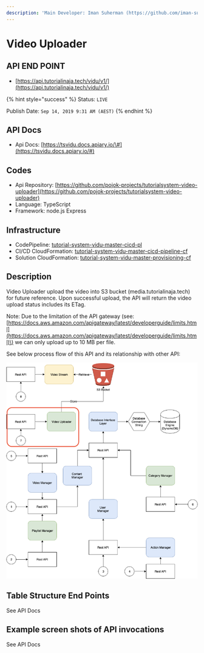 ```yaml
---
description: 'Main Developer: Iman Suherman (https://github.com/iman-suherman)'
---
```


# Video Uploader

## API END POINT

* [https://api.tutorialinaja.tech/vidu/v1/](https://api.tutorialinaja.tech/vidu/v1/)

{% hint style="success" %}
Status: `LIVE`

Publish Date: `Sep 14, 2019 9:31 AM (AEST)`
{% endhint %}

## API Docs

* Api Docs: [https://tsvidu.docs.apiary.io/\#](https://tsvidu.docs.apiary.io/#)

## Codes

* Api Repository: [https://github.com/pojok-projects/tutorialsystem-video-uploader](https://github.com/pojok-projects/tutorialsystem-video-uploader)
* Language: TypeScript
* Framework: node.js Express 

## Infrastructure

* CodePipeline: [tutorial-system-vidu-master-cicd-pl](https://ap-southeast-1.console.aws.amazon.com/codesuite/codepipeline/pipelines/tutorial-system-vidu-master-cicd-pl/view?region=ap-southeast-1)
* CI/CD CloudFormation: [tutorial-system-vidu-master-cicd-pipeline-cf](https://ap-southeast-1.console.aws.amazon.com/cloudformation/home?region=ap-southeast-1#/stacks/stackinfo?filteringText=vidu&filteringStatus=active&viewNested=true&hideStacks=false&stackId=arn%3Aaws%3Acloudformation%3Aap-southeast-1%3A706415835325%3Astack%2Ftutorial-system-vidu-master-cicd-pipeline-cf%2F79ab8ce0-d67e-11e9-8917-02c6c7bea9ac)
* Solution CloudFormation: [tutorial-system-vidu-master-provisioning-cf](https://ap-southeast-1.console.aws.amazon.com/cloudformation/home?region=ap-southeast-1#/stacks/stackinfo?filteringText=vidu&filteringStatus=active&viewNested=true&hideStacks=false&stackId=arn%3Aaws%3Acloudformation%3Aap-southeast-1%3A706415835325%3Astack%2Ftutorial-system-vidu-master-provisioning-cf%2F157cec90-d67f-11e9-9d8f-02d60855aea4)

## Description

Video Uploader upload the video into S3 bucket \(media.tutorialinaja.tech\) for future reference. Upon successful upload, the API will return the video upload status includes its ETag.

Note: Due to the limitation of the API gateway \(see: [https://docs.aws.amazon.com/apigateway/latest/developerguide/limits.html](https://docs.aws.amazon.com/apigateway/latest/developerguide/limits.html)\) we can only upload up to 10 MB per file.  

See below process flow of this API and its relationship with other API:

![](../.gitbook/assets/image%20%2810%29.png)

## Table Structure End Points

See API Docs

## Example screen shots of API invocations

See API Docs

